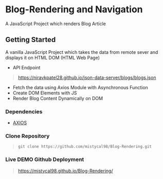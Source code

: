 # Blog-Rendering and Navigation
A JavaScript Project  which renders Blog Article


## Getting Started

A vanilla JavaScript Project which takes the data from remote sever and displays it on HTML DOM (HTML Web Page)

- API Endpoint
> https://niravkpatel28.github.io/json-data-server/blogs/blogs.json
-  Fetch the data using Axios Module with Asynchronous Function
-  Create DOM Elements with JS
-  Render Blog Content Dynamically on DOM

### Dependencies
- [AXIOS](https://www.npmjs.com/package/axios)



### Clone Repository
> `git clone https://github.com/mistycal98/Blog-Rendering.git`

### Live DEMO Github Deployment
> https://mistycal98.github.io/Blog-Rendering/